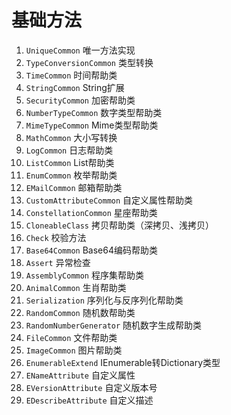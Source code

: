 # 基础方法 #
1. `UniqueCommon` 唯一方法实现
2. `TypeConversionCommon` 类型转换
3. `TimeCommon` 时间帮助类
4. `StringCommon` String扩展
5. `SecurityCommon` 加密帮助类
6. `NumberTypeCommon` 数字类型帮助类
7. `MimeTypeCommon` Mime类型帮助类
8. `MathCommon` 大小写转换
9. `LogCommon` 日志帮助类
10. `ListCommon` List帮助类
11. `EnumCommon` 枚举帮助类
12. `EMailCommon` 邮箱帮助类
13. `CustomAttributeCommon` 自定义属性帮助类
14. `ConstellationCommon` 星座帮助类
15. `CloneableClass` 拷贝帮助类（深拷贝、浅拷贝）
16. `Check` 校验方法
17. `Base64Common` Base64编码帮助类
18. `Assert` 异常检查
19. `AssemblyCommon` 程序集帮助类
20. `AnimalCommon` 生肖帮助类
21. `Serialization` 序列化与反序列化帮助类 
22. `RandomCommon` 随机数帮助类
23. `RandomNumberGenerator` 随机数字生成帮助类
24. `FileCommon` 文件帮助类
25. `ImageCommon` 图片帮助类
26. `EnumerableExtend` IEnumerable转Dictionary类型
27. `ENameAttribute` 自定义属性
28. `EVersionAttribute` 自定义版本号
29. `EDescribeAttribute` 自定义描述